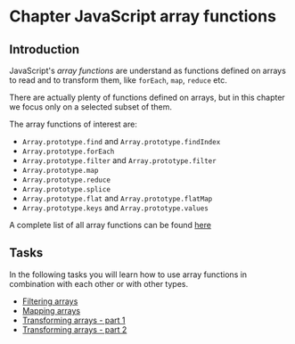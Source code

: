 # Chapter JavaScript array functions

## Introduction

JavaScript's _array functions_ are understand as functions
defined on arrays to read and to transform them,
like `forEach`, `map`, `reduce` etc.

There are actually plenty of functions defined on arrays,
but in this chapter we focus only on a selected subset of them.

The array functions of interest are:

* `Array.prototype.find` and `Array.prototype.findIndex`
* `Array.prototype.forEach`
* `Array.prototype.filter` and `Array.prototype.filter`
* `Array.prototype.map`
* `Array.prototype.reduce`
* `Array.prototype.splice`
* `Array.prototype.flat` and `Array.prototype.flatMap`
* `Array.prototype.keys` and `Array.prototype.values`

A complete list of all array functions can be found [here](https://developer.mozilla.org/en-US/docs/Web/JavaScript/Reference/Global_Objects/Array)

## Tasks

In the following tasks you will learn how to use array functions
in combination with each other or with other types.

* [Filtering arrays](tasks/filtering-arrays/)
* [Mapping arrays](tasks/mapping-arrays/)
* [Transforming arrays - part 1](tasks/transforming-arrays-part-1/)
* [Transforming arrays - part 2](tasks/transforming-arrays-part-2/)